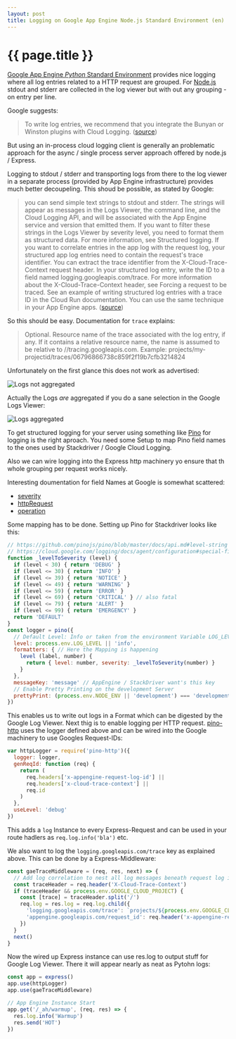 ```yaml
---
layout: post
title: Logging on Google App Engine Node.js Standard Environment (en)
---
```


{{ page.title }}
================

[Google App Engine _Python_ Standard Environment](https://cloud.google.com/appengine/docs/standard/python) provides nice logging where all log entries related to a HTTP request are grouped. 
For [Node.js](https://cloud.google.com/appengine/docs/standard/nodejs) stdout and stderr are collected in the log viewer but with out any grouping - on entry per line.

Google suggests:

> To write log entries, we recommend that you integrate the Bunyan or Winston plugins with Cloud Logging. ([source](https://cloud.google.com/appengine/docs/standard/nodejs/writing-application-logs#writing_app_logs))

But using an in-process cloud logging client is generally an problematic approach for the async / single process server approach offered by node.js / Express.

Logging to stdout / stderr and transporting logs from there to the log viewer in a separate process (provided by App Engine infrastructure) provides much better decoupeling. This shoud be possible, as stated by Google:

> you can send simple text strings to stdout and stderr. The strings will appear as messages in the Logs Viewer, the command line, and the Cloud Logging API, and will be associated with the App Engine service and version that emitted them.
> If you want to filter these strings in the Logs Viewer by severity level, you need to format them as structured data. For more information, see Structured logging.
> If you want to correlate entries in the app log with the request log, your structured app log entries need to contain the request's trace identifier. You can extract the trace identifier from the X-Cloud-Trace-Context request header. In your structured log entry, write the ID to a field named logging.googleapis.com/trace. For more information about the X-Cloud-Trace-Context header, see Forcing a request to be traced.
> See an example of writing structured log entries with a trace ID in the Cloud Run documentation. You can use the same technique in your App Engine apps. ([source](https://cloud.google.com/appengine/docs/standard/nodejs/writing-application-logs#writing_structured_logs))

So this should be easy. Documentation for `trace` explains:

> Optional. Resource name of the trace associated with the log entry, if any. If it contains a relative resource name, the name is assumed to be relative to //tracing.googleapis.com. Example: projects/my-projectid/traces/06796866738c859f2f19b7cfb3214824

Unfortunately on the first glance this does not work as advertised:

![Logs not aggregated](http://f.foxel.org/zQksw2cEFaiRgJQo.png)


Actually the Logs _are_ aggregated if you do a sane selection in the Google Logs Viewer:

![Logs aggregated](http://f.foxel.org/j18MXXqKcTeXuX9K.png)

To get structured logging for your server using something like [Pino](http://getpino.io/#/) for logging is the right aproach. You need some Setup to map Pino field names to the ones used by Stackdriver / Google Cloud Logging.

Also we can wire logging into the Express http machinery yo ensure that th whole grouping per request works nicely.

Interesting doumentation for field Names at Google is somewhat scattered:

* [severity](https://cloud.google.com/logging/docs/reference/v2/rest/v2/LogEntry#logseverity)
* [httpRequest](https://cloud.google.com/logging/docs/reference/v2/rest/v2/LogEntry#httprequest)
* [operation](https://cloud.google.com/logging/docs/reference/v2/rest/v2/LogEntry#logentryoperation)


Some mapping has to be done. Setting up Pino for Stackdriver looks like this:

```javascript
// https://github.com/pinojs/pino/blob/master/docs/api.md#level-string
// https://cloud.google.com/logging/docs/agent/configuration#special-fields
function _levelToSeverity (level) {
  if (level < 30) { return 'DEBUG' }
  if (level <= 30) { return 'INFO' }
  if (level <= 39) { return 'NOTICE' }
  if (level <= 49) { return 'WARNING' }
  if (level <= 59) { return 'ERROR' }
  if (level <= 69) { return 'CRITICAL' } // also fatal
  if (level <= 79) { return 'ALERT' }
  if (level <= 99) { return 'EMERGENCY' }
  return 'DEFAULT'
}
const logger = pino({
  // Default Level: Info or taken from the environment Variable LOG_LEVEL
  level: process.env.LOG_LEVEL || 'info',
  formatters: { // Here the Mapping is happening
    level (label, number) {
      return { level: number, severity: _levelToSeverity(number) }
    }
  },
  messageKey: 'message' // AppEngine / StackDriver want's this key
  // Enable Pretty Printing on the development Server
  prettyPrint: (process.env.NODE_ENV || 'development') === 'development',
})
```

This enables us to write out logs in a Format which can be digested by the Google Log Viewer. Next thig is to enable logging per HTTP request. [pino-http](https://github.com/pinojs/pino-http) uses the logger defined above and can be wired into the Google machinery to use Googles Request-IDs:

```javascript
var httpLogger = require('pino-http')({
  logger: logger,
  genReqId: function (req) {
    return (
      req.headers['x-appengine-request-log-id'] ||
      req.headers['x-cloud-trace-context'] ||
      req.id
    )
  },
  useLevel: 'debug'
})
```

This adds a `log` Instance to every Express-Request and can be used in your route hadlers as `req.log.info('bla')` etc.

We also want to log the `logging.googleapis.com/trace` key as explained above. This can be done by a Express-Middleware:

```javascript
const gaeTraceMiddleware = (req, res, next) => {
  // Add log correlation to nest all log messages beneath request log in Log Viewer.
  const traceHeader = req.header('X-Cloud-Trace-Context')
  if (traceHeader && process.env.GOOGLE_CLOUD_PROJECT) {
    const [trace] = traceHeader.split('/')
    req.log = res.log = req.log.child({
      'logging.googleapis.com/trace': `projects/${process.env.GOOGLE_CLOUD_PROJECT}/traces/${trace}`,
      'appengine.googleapis.com/request_id': req.header('x-appengine-request-log-id')
    })
  }
  next()
}
```

Now the wired up Express instance can use res.log to output stuff for Google Log Viewer. There it will appear nearly as neat as Pytohn logs:

```javascript
const app = express()
app.use(httpLogger)
app.use(gaeTraceMiddleware)

// App Engine Instance Start
app.get('/_ah/warmup', (req, res) => {
  res.log.info('Warmup')
  res.send('HOT')
})
```